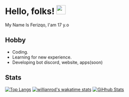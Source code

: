 # Hello, folks! <img src="https://raw.githubusercontent.com/MartinHeinz/MartinHeinz/master/wave.gif" width="30px">

My Name Is Ferizqo, I'am 17 y.o

**Hobby**
---

- Coding.
- Learning for new experience.
- Developing bot discord, website, apps(soon)



**Stats**
---

[![Top Langs](https://github-readme-stats.vercel.app/api/top-langs/?username=ferizqooa&layout=compact&theme=gradient)](https://github.com/ferizqoo)
[![willianrod's wakatime stats](https://github-readme-stats.vercel.app/api/wakatime?username=ferizqoo)](https://github.com/anuraghazra/github-readme-stats)
[![GiHhub Stats](https://github-readme-stats.vercel.app/api?username=ferizqoo&show_icons=true&theme=gradient&count_private=true)](https://github.com/ferizqoo)
